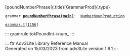 [poundNumberPhrase]{.title}[GrammarProd]{.type}

`grammar `**[`poundNumberPhrase(main)`](../object/poundNumberPhrase(main).html)**` :   `[`NumberNounProduction`](../object/NumberNounProduction.html)

[`grammar.t`](../file/grammar.t.html)`[`[`1156`](../source/grammar.t.html#1156)`]`

::: gramrule
tokPoundInt-\>num\_
:::

::: ftr
Adv3Lite Library Reference Manual\
Generated on 15/03/2023 from adv3Lite version 1.6.1
:::
